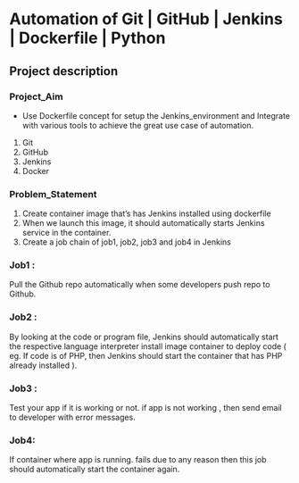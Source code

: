 # Automation of Git | GitHub | Jenkins | Dockerfile | Python 
 
## Project description

### Project_Aim
- Use Dockerfile concept for setup the Jenkins_environment and Integrate with various tools to achieve the great use case of automation.
1. Git
2. GitHub
3. Jenkins
4. Docker

### Problem_Statement
1. Create container image that’s has Jenkins installed using dockerfile
2. When we launch this image, it should automatically starts Jenkins service in the container.
3. Create a job chain of job1, job2, job3 and job4 in Jenkins

### Job1 : 
Pull the Github repo automatically when some developers push repo to Github.

### Job2 : 
By looking at the code or program file, Jenkins should automatically start the respective language interpreter install image container to deploy code ( eg. If code is of PHP, then Jenkins should start the container that has PHP already installed ).

### Job3 : 
Test your app if it is working or not. if app is not working , then send email to developer with error messages.

### Job4:
If container where app is running. fails due to any reason then this job should automatically start the container again.
